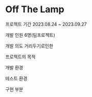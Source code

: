 # Off The Lamp

프로젝트 기간
2023.08.24 ~ 2023.09.27

개발 인원
6명(팀프로젝트)

개발 의도
거리두기로인한

프로젝트의 목적

개발 환경

테스트 환경

구현 부분


